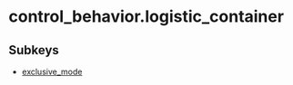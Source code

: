 # control_behavior.logistic_container

## Subkeys

- [exclusive_mode](logistic_container/exclusive_mode.md)
